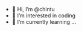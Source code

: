 - 👋 Hi, I’m @chintu
- 👀 I’m interested in coding
- 🌱 I’m currently learning ...

<!---
Chintu/chintu is a ✨ special ✨ repository because its `README.md` (this file) appears on your GitHub profile.
You can click the Preview link to take a look at your changes.
--->
